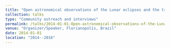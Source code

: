 ```yaml
---
title: "Open astronomical observations of the Lunar eclipses and the transit of Mercury"
collection: talks
type: "Community outreach and interviews"
permalink: /talks/2014-01-01-Open-astronomical-observations-of-the-Lunar-eclipses-and-the-transit-of-Mercury
venue: "Organizer/Speaker, Florianopolis, Brazil"
date: 2014-01-01
location: "2014--2016"
---
```

